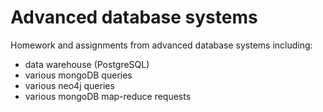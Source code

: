 # Advanced database systems

Homework and assignments from advanced database systems 
including: 
<ul>
  <li>data warehouse (PostgreSQL)</li>
  <li>various mongoDB queries</li>
  <li>various neo4j queries</li>
  <li>various mongoDB map-reduce requests</li>
</ul>
